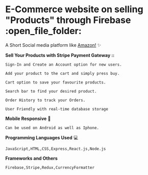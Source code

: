 <h1>E-Commerce website on selling "Products" through Firebase :open_file_folder:</h1>

  
  A Short Social media platform like <a href="www.amazon.com">Amazon!</a> :sparkles:

**Sell Your Products with Stripe Payment Gateway ::**

	Sign-In and Create an Account option for new users.
	
	Add your product to the cart and simply press buy.

	Cart option to save your favourite products.

	Search bar to find your desired product.

	Order History to track your Orders.

	User Friendly with real-time database storage


**Mobile Responsive** :iphone:

	Can be used on Android as well as Iphone.

**Programming Languages Used** :computer:

	JavaScript,HTML,CSS,Express,React.js,Node.js 

**Frameworks and Others** 
	
	Firebase,Stripe,Redux,CurrencyFormatter	
